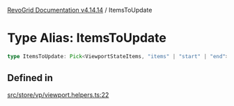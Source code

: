 [RevoGrid Documentation v4.14.14](README.md) / ItemsToUpdate

# Type Alias: ItemsToUpdate

```ts
type ItemsToUpdate: Pick<ViewportStateItems, "items" | "start" | "end">;
```

## Defined in

[src/store/vp/viewport.helpers.ts:22](https://github.com/revolist/revogrid/blob/fdfe81f10fb07db00151f14190ac038aded766a8/src/store/vp/viewport.helpers.ts#L22)
